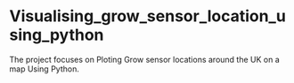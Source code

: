 # Visualising_grow_sensor_location_using_python
The project focuses on Ploting Grow sensor locations around the UK on a map Using Python.
